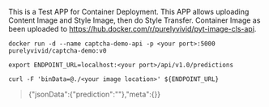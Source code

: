 This is a Test APP for Container Deployment.
This APP allows uploading Content Image and Style Image, then do Style Transfer.
Container Image as been uploaded to https://hub.docker.com/r/purelyvivid/pyt-image-cls-api.

```
docker run -d --name captcha-demo-api -p <your port>:5000 purelyvivid/captcha-demo:v0
```

```
export ENDPOINT_URL=localhost:<your port>/api/v1.0/predictions 
```

```
curl -F 'binData=@./<your image location>' ${ENDPOINT_URL}
```
> {"jsonData":{"prediction":"<Result>"},"meta":{}}


